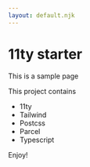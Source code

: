 ```yaml
---
layout: default.njk
---
```


# 11ty starter

This is a sample page

This project contains

- 11ty
- Tailwind
- Postcss
- Parcel
- Typescript

Enjoy!
